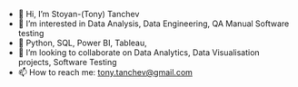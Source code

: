 - 👋 Hi, I’m Stoyan-(Tony) Tanchev
- 👀 I’m interested in Data Analysis, Data Engineering, QA Manual Software testing
- 🌱 Python, SQL, Power BI, Tableau, 
- 💞️ I’m looking to collaborate on Data Analytics, Data Visualisation projects, Software Testing
- 📫 How to reach me: tony.tanchev@gmail.com

<!---
tanchevtony/tanchevtony is a ✨ special ✨ repository because its `README.md` (this file) appears on your GitHub profile.
You can click the Preview link to take a look at your changes.
--->
